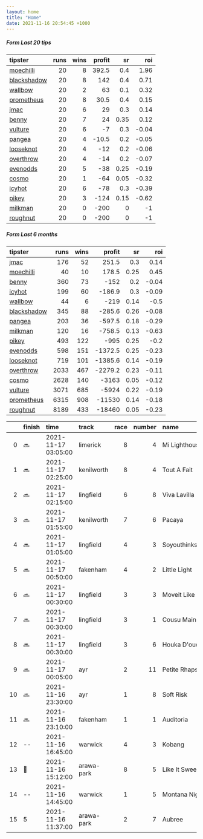 ```yaml
---   
layout: home  
title: "Home"   
date: 2021-11-16 20:54:45 +1000  
---   
```



##### Form Last 20 tips   

| tipster                                                         |   runs |   wins |   profit |   sr |   roi |
|:----------------------------------------------------------------|-------:|-------:|---------:|-----:|------:|
| [moechilli](https://mrwayneo.github.io/tips/moechilli.html)     |     20 |      8 |    392.5 | 0.4  |  1.96 |
| [blackshadow](https://mrwayneo.github.io/tips/blackshadow.html) |     20 |      8 |    142   | 0.4  |  0.71 |
| [wallbow](https://mrwayneo.github.io/tips/wallbow.html)         |     20 |      2 |     63   | 0.1  |  0.32 |
| [prometheus](https://mrwayneo.github.io/tips/prometheus.html)   |     20 |      8 |     30.5 | 0.4  |  0.15 |
| [jmac](https://mrwayneo.github.io/tips/jmac.html)               |     20 |      6 |     29   | 0.3  |  0.14 |
| [benny](https://mrwayneo.github.io/tips/benny.html)             |     20 |      7 |     24   | 0.35 |  0.12 |
| [vulture](https://mrwayneo.github.io/tips/vulture.html)         |     20 |      6 |     -7   | 0.3  | -0.04 |
| [pangea](https://mrwayneo.github.io/tips/pangea.html)           |     20 |      4 |    -10.5 | 0.2  | -0.05 |
| [looseknot](https://mrwayneo.github.io/tips/looseknot.html)     |     20 |      4 |    -12   | 0.2  | -0.06 |
| [overthrow](https://mrwayneo.github.io/tips/overthrow.html)     |     20 |      4 |    -14   | 0.2  | -0.07 |
| [evenodds](https://mrwayneo.github.io/tips/evenodds.html)       |     20 |      5 |    -38   | 0.25 | -0.19 |
| [cosmo](https://mrwayneo.github.io/tips/cosmo.html)             |     20 |      1 |    -64   | 0.05 | -0.32 |
| [icyhot](https://mrwayneo.github.io/tips/icyhot.html)           |     20 |      6 |    -78   | 0.3  | -0.39 |
| [pikey](https://mrwayneo.github.io/tips/pikey.html)             |     20 |      3 |   -124   | 0.15 | -0.62 |
| [milkman](https://mrwayneo.github.io/tips/milkman.html)         |     20 |      0 |   -200   | 0    | -1    |
| [roughnut](https://mrwayneo.github.io/tips/roughnut.html)       |     20 |      0 |   -200   | 0    | -1    |

##### Form Last 6 months   

| tipster                                                         |   runs |   wins |   profit |   sr |   roi |
|:----------------------------------------------------------------|-------:|-------:|---------:|-----:|------:|
| [jmac](https://mrwayneo.github.io/tips/jmac.html)               |    176 |     52 |    251.5 | 0.3  |  0.14 |
| [moechilli](https://mrwayneo.github.io/tips/moechilli.html)     |     40 |     10 |    178.5 | 0.25 |  0.45 |
| [benny](https://mrwayneo.github.io/tips/benny.html)             |    360 |     73 |   -152   | 0.2  | -0.04 |
| [icyhot](https://mrwayneo.github.io/tips/icyhot.html)           |    199 |     60 |   -186.9 | 0.3  | -0.09 |
| [wallbow](https://mrwayneo.github.io/tips/wallbow.html)         |     44 |      6 |   -219   | 0.14 | -0.5  |
| [blackshadow](https://mrwayneo.github.io/tips/blackshadow.html) |    345 |     88 |   -285.6 | 0.26 | -0.08 |
| [pangea](https://mrwayneo.github.io/tips/pangea.html)           |    203 |     36 |   -597.5 | 0.18 | -0.29 |
| [milkman](https://mrwayneo.github.io/tips/milkman.html)         |    120 |     16 |   -758.5 | 0.13 | -0.63 |
| [pikey](https://mrwayneo.github.io/tips/pikey.html)             |    493 |    122 |   -995   | 0.25 | -0.2  |
| [evenodds](https://mrwayneo.github.io/tips/evenodds.html)       |    598 |    151 |  -1372.5 | 0.25 | -0.23 |
| [looseknot](https://mrwayneo.github.io/tips/looseknot.html)     |    719 |    101 |  -1385.6 | 0.14 | -0.19 |
| [overthrow](https://mrwayneo.github.io/tips/overthrow.html)     |   2033 |    467 |  -2279.2 | 0.23 | -0.11 |
| [cosmo](https://mrwayneo.github.io/tips/cosmo.html)             |   2628 |    140 |  -3163   | 0.05 | -0.12 |
| [vulture](https://mrwayneo.github.io/tips/vulture.html)         |   3071 |    685 |  -5924   | 0.22 | -0.19 |
| [prometheus](https://mrwayneo.github.io/tips/prometheus.html)   |   6315 |    908 | -11530   | 0.14 | -0.18 |
| [roughnut](https://mrwayneo.github.io/tips/roughnut.html)       |   8189 |    433 | -18460   | 0.05 | -0.23 |

|    | finish            | time                | track      |   race |   number | name               |   odds | tipster            |
|---:|:------------------|:--------------------|:-----------|-------:|---------:|:-------------------|-------:|:-------------------|
|  0 | :soon:            | 2021-11-17 03:05:00 | limerick   |      8 |        4 | Mi Lighthouse      |   0    | overthrow          |
|  1 | :soon:            | 2021-11-17 02:25:00 | kenilworth |      8 |        4 | Tout A Fait        |   0    | vulture            |
|  2 | :soon:            | 2021-11-17 02:15:00 | lingfield  |      6 |        8 | Viva Lavilla       |   2.55 | overthrow          |
|  3 | :soon:            | 2021-11-17 01:55:00 | kenilworth |      7 |        6 | Pacaya             |   0    | milkman            |
|  4 | :soon:            | 2021-11-17 01:05:00 | lingfield  |      4 |        3 | Soyouthinksoagain  |   5    | overthrow          |
|  5 | :soon:            | 2021-11-17 00:50:00 | fakenham   |      4 |        2 | Little Light       |   5.5  | pangea             |
|  6 | :soon:            | 2021-11-17 00:30:00 | lingfield  |      3 |        3 | Moveit Like Minnie |   4.6  | vulture,milkman    |
|  7 | :soon:            | 2021-11-17 00:30:00 | lingfield  |      3 |        1 | Cousu Main         |   4.6  | overthrow          |
|  8 | :soon:            | 2021-11-17 00:30:00 | lingfield  |      3 |        6 | Houka D'oudairies  |   2.6  | vulture            |
|  9 | :soon:            | 2021-11-17 00:05:00 | ayr        |      2 |       11 | Petite Rhapsody    |   7.5  | looseknot          |
| 10 | :soon:            | 2021-11-16 23:30:00 | ayr        |      1 |        8 | Soft Risk          |   1.75 | milkman            |
| 11 | :soon:            | 2021-11-16 23:10:00 | fakenham   |      1 |        1 | Auditoria          |   1.8  | vulture            |
| 12 | --                | 2021-11-16 16:45:00 | warwick    |      4 |        3 | Kobang             |   0    | evenodds,overthrow |
| 13 | :3rd_place_medal: | 2021-11-16 15:12:00 | arawa-park |      8 |        5 | Like It Sweet      |   8.5  | vulture            |
| 14 | --                | 2021-11-16 14:45:00 | warwick    |      1 |        5 | Montana Night      |   0    | overthrow          |
| 15 | 5                 | 2021-11-16 11:37:00 | arawa-park |      2 |        7 | Aubree             |   7    | vulture            |